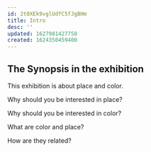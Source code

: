 ```yaml
---
id: 2t0XEk9vglUdfC5fJgBHm
title: Intro
desc: ''
updated: 1627981427758
created: 1624350459400
---
```



## The Synopsis in the exhibition

This exhibition is about place and color.

Why should you be interested in place?

Why should you be interested in color?

What are color and place?

How are they related?
